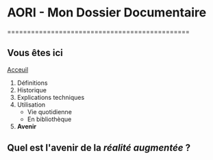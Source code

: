 # AORI - Mon Dossier Documentaire
==============================================
## Vous êtes ici

[Acceuil](Introduction.md)

1. Définitions
2. Historique
3. Explications techniques
4. Utilisation
    * Vie quotidienne
    * En bibliothèque
5. **Avenir**


## Quel est l'avenir de la *réalité augmentée* ?

